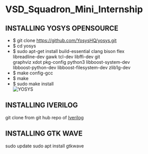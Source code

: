 # VSD_Squadron_Mini_Internship

## INSTALLING YOSYS OPENSOURCE 


* $ git clone https://github.com/YosysHQ/yosys.git<br>
* $ cd yosys<br>
* $ sudo apt-get install build-essential clang bison flex \
      libreadline-dev gawk tcl-dev libffi-dev git \
      graphviz xdot pkg-config python3 libboost-system-dev \
      libboost-python-dev libboost-filesystem-dev zlib1g-dev
* $ make config-gcc<br>
* $ make<br> 
* $ sudo make install<br>
![YOSYS](https://github.com/Berlin-49/VSD_Squadron_Mini_Internship/assets/97489606/2ccdef93-5e0f-4602-9ef0-c60eef17f1d8)

## INSTALLING IVERILOG

git clone from git hub repo of [Iverilog](https://github.com/steveicarus/iverilog)

## INSTALLING GTK WAVE

sudo update sudo apt install gtkwave
